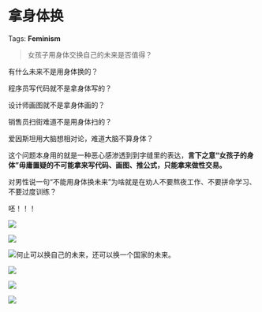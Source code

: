# 拿身体换

Tags: **Feminism**

> 女孩子用身体交换自己的未来是否值得？



有什么未来不是用身体换的？

程序员写代码就不是拿身体写的？

设计师画图就不是拿身体画的？

销售员扫街难道不是用身体扫的？

爱因斯坦用大脑想相对论，难道大脑不算身体？

这个问题本身用的就是一种恶心感渗透到到字缝里的表达，**言下之意“女孩子的身体”毋庸置疑的不可能拿来写代码、画图、推公式，只能拿来做性交易。**

对男性说一句“不能用身体换未来”为啥就是在劝人不要熬夜工作、不要拼命学习、不要过度训练？

呸！！！

![](https://pic3.zhimg.com/50/v2-023ffce7f4ee93b550b595b9c94e6035_720w.jpg?source=1940ef5c)  


![](https://pic1.zhimg.com/50/v2-0dea09953121ff403e5e8ae5efafc7d3_720w.jpg?source=1940ef5c)  


![](https://pic2.zhimg.com/50/v2-0df092f7421798a9bf8ba397e7bf1579_720w.jpg?source=1940ef5c)何止可以换自己的未来，还可以换一个国家的未来。

![](https://pic3.zhimg.com/50/v2-b66b245486a6324fb2ada5454340907a_720w.jpg?source=1940ef5c)  


![](https://pic2.zhimg.com/50/v2-4cc1fe95d2683645d8613ed8b51741b9_720w.jpg?source=1940ef5c)  


![](https://pica.zhimg.com/50/v2-cda46aa8b57f0dc65a19ff8ad2f0ddd8_720w.jpg?source=1940ef5c)

